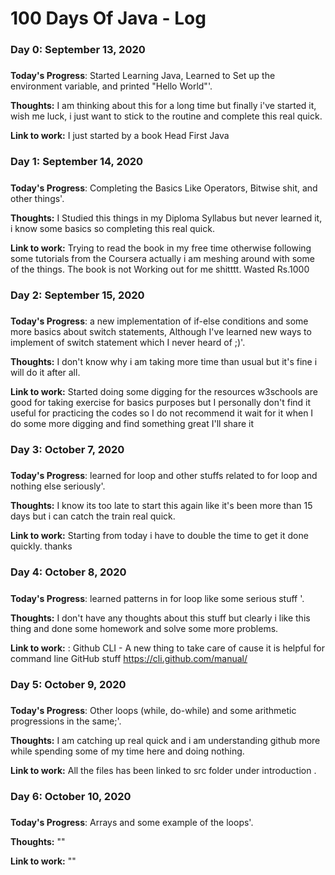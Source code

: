 # 100 Days Of Java - Log

### Day 0: September 13, 2020 
##### 

**Today's Progress**: Started Learning Java, Learned to Set up the environment variable, and printed "Hello World"'.

**Thoughts:** I am thinking about this for a long time but finally i've started it, wish me luck, i just want to stick to the routine and complete this real quick.

**Link to work:** I just started by a book Head First Java


### Day 1: September 14, 2020 
##### 

**Today's Progress**: Completing the Basics Like Operators, Bitwise shit, and other things'.

**Thoughts:** I Studied this things in my Diploma Syllabus but never learned it, i know some basics so completing this real quick.

**Link to work:** Trying to read the book in my free time otherwise following some tutorials from the Coursera actually i am meshing around with some of the things. The book is not Working out for me shitttt. Wasted Rs.1000


### Day 2: September 15, 2020 
##### 

**Today's Progress**: a new implementation of if-else conditions and some more basics about switch statements, Although I've learned new ways to implement of switch statement which I never heard of ;)'.

**Thoughts:** I don't know why i am taking more time than usual but it's fine i will do it after all.

**Link to work:** Started doing some digging for the resources w3schools are good for taking exercise for basics purposes but I personally don't find it useful for practicing the codes so I do not recommend it wait for it when I do some more digging and find something great I'll share it 

### Day 3: October 7, 2020 
##### 

**Today's Progress**: learned for loop and other stuffs related to for loop and nothing else seriously'.

**Thoughts:** I know its too late to start this again like it's been more than 15 days but i can catch the train real quick.

**Link to work:** Starting from today i have to double the time to get it done quickly. thanks

### Day 4: October 8, 2020 
##### 

**Today's Progress**: learned patterns in for loop like some serious stuff '.

**Thoughts:** I don't have any thoughts about this stuff but clearly i like this thing and done some homework and solve some more problems.

**Link to work:** : Github CLI - A new thing to take care of cause it is helpful for command line GitHub stuff https://cli.github.com/manual/

### Day 5: October 9, 2020 
##### 

**Today's Progress**: Other loops (while, do-while) and some arithmetic progressions in the same;'.

**Thoughts:** I am catching up real quick and i am understanding github more while spending some of my time here and doing nothing.

**Link to work:** All the files has been linked to src folder under introduction .  

### Day 6: October 10, 2020 
##### 

**Today's Progress**: Arrays and some example of the loops'.

**Thoughts:** ""

**Link to work:** ""
